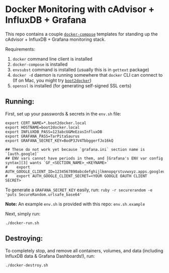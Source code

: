 Docker Monitoring with cAdvisor + InfluxDB + Grafana
====================================================

This repo contains a couple [`docker-compose`][1] templates for standing up the cAdvisor + InfluxDB + Grafana monitoring stack.

Requirements:

1. `docker` command line client is installed
2. `docker-compose` is installed
3. `envsubst` command is installed (usually this is in `gettext` package)
4. `docker -d` daemon is running somewhere that `docker` CLI can connect to (If on Mac, you might try [`boot2docker`][2])
5. `openssl` is installed (for generating self-signed SSL certs)

## Running:

First, set up your passwords & secrets in the `env.sh` file:


    export CERT_NAME=*.boot2docker.local
    export HOSTNAME=boot2docker.local
    export INFLUXDB_PASS=123abcU&MeEzasInfluxDB
    export GRAFANA_PASS=TarPitaSaurus
    export GRAFANA_SECRET_KEY=BodP3JV4TbbggerfJo16kQ
    
    ## These do not work yet because `grafana.ini` section name is `[auth.google]`
    ## ENV vars cannot have periods in them, and [Grafana's ENV var config syntax][3] wants `GF_<SECTION_NAME>_<KEYNAME>`
    #    export AUTH_GOOGLE_CLIENT_ID=1234567890abcdefghijlkmnopqrstuvwxyz.apps.googleusercontent.com
    #    export AUTH_GOOGLE_CLIENT_SECRET=<YOUR GOOGLE OAUTH CLIENT SECRET>
    
To generate a `GRAFANA_SECRET_KEY` easily, run: `ruby -r securerandom -e 'puts SecureRandom.urlsafe_base64'`

**Note:** An example `env.sh` is provided with this repo: `env.sh.example`

Next, simply run:

`./docker-run.sh`

## Destroying:

To completely stop, and remove all containers, volumes, and data (including InfluxDB data & Grafana Dashboards!), run:

`./docker-destroy.sh`

[1]: https://docs.docker.com/compose/
[2]: http://boot2docker.io
[3]: https://github.com/grafana/grafana/blob/master/docs/sources/installation/configuration.md#using-environment-variables
